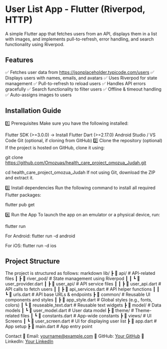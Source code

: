 # User List App - Flutter (Riverpod, HTTP)

A simple Flutter app that fetches users from an API, displays them in a list with images, and implements pull-to-refresh, error handling, and search functionality using Riverpod.

##  Features

✅ Fetches user data from https://jsonplaceholder.typicode.com/users
✅ Displays users with names, emails, and avatars
✅ Uses Riverpod for state management
✅ Pull-to-refresh to reload users
✅ Handles API errors gracefully
✅ Search functionality to filter users
✅ Offline & timeout handling
✅ Auto-assigns images to users

## Installation Guide
1️⃣ Prerequisites
Make sure you have the following installed:

Flutter SDK (>=3.0.0) → Install Flutter
Dart (>=2.17.0)
Android Studio / VS Code
Git (optional, if cloning from GitHub)
2️⃣ Clone the repository (optional)
If the project is hosted on GitHub, clone it using:

git clone https://github.com/Omozuas/health_care_project_omozua_Judah.git


cd health_care_project_omozua_Judah
If not using Git, download the ZIP and extract it.

3️⃣ Install dependencies
Run the following command to install all required Flutter packages:

flutter pub get

4️⃣ Run the App
To launch the app on an emulator or a physical device, run:

flutter run

For Android:
flutter run -d android

For iOS:
flutter run -d ios

## Project Structure

The project is structured as follows:
markdown
lib/
 ┣ 📂 api/               # API-related files
 ┃ ┣ 📂 river_pod/       # State management using Riverpod
 ┃ ┃ ┗ 📜 user_provider.dart
 ┃ ┣ 📂 user_api/        # API service files
 ┃ ┃ ┣ 📜 user_api.dart  # API calls to fetch users
 ┃ ┃ ┣ 📜 api_services.dart  # API helper functions
 ┃ ┃ ┗ 📜 urls.dart      # API base URLs & endpoints
 ┣ 📂 common/            # Reusable UI components and styles
 ┃ ┣ 📜 app_style.dart   # Global styles (e.g., fonts, colors)
 ┃ ┗ 📜 reuseable_text.dart # Reusable text widgets
 ┣ 📂 model/             # Data models
 ┃ ┗ 📜 user_model.dart  # User data model
 ┣ 📂 theme/             # Theme-related files
 ┃ ┗ 📜 constants.dart   # App-wide constants
 ┣ 📂 views/             # UI Screens
 ┃ ┗ 📜 user_screen.dart # UI for displaying user list
 ┣ 📜 app.dart           # App setup
 ┣ 📜 main.dart          # App entry point


 Contact
📩 Email: [yourname@example.com](iyanuomozua@gmail.com)
🐙 GitHub: [Your GitHub](https://github.com/Omozuas/health_care_project_omozua_Judah)
🚀 LinkedIn: [Your LinkedIn](https://www.linkedin.com/in/judah-omozua-7234a325a/)